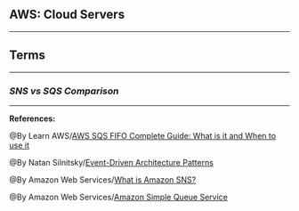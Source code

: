## **AWS: Cloud Servers**



-----------------------------------------------


## **Terms**


-----------------------------------------------

### ***SNS vs SQS Comparison***


-------------------------------------------------------------


**References:**

@By Learn AWS/[AWS SQS FIFO Complete Guide: What is it and When to use it](https://backend.turing.edu/module2/lessons/how_the_web_works_http) 

@By Natan Silnitsky/[Event-Driven Architecture Patterns](https://medium.com/wix-engineering/6-event-driven-architecture-patterns-part-1-93758b253f47)

@By Amazon Web Services/[What is Amazon SNS?](https://docs.aws.amazon.com/sns/latest/dg/welcome.html)

@By  Amazon Web Services/[Amazon Simple Queue Service](https://aws.amazon.com/sqs/)